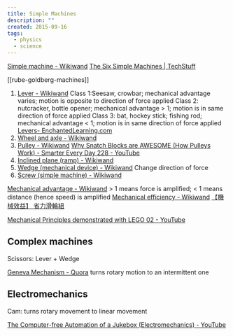 ```yaml
---
title: Simple Machines
description: ""
created: 2015-09-16
tags:
  - physics
  - science
---
```


[Simple machine - Wikiwand](https://www.wikiwand.com/en/Simple_machine)
[The Six Simple Machines | TechStuff](https://shows.howstuffworks.com/techstuff/the-six-simple-machines.htm)

[[rube-goldberg-machines]]

1. [Lever - Wikiwand](https://www.wikiwand.com/en/Lever)
   Class 1:Seesaw, crowbar; mechanical advantage varies; motion is opposite to direction of force applied
   Class 2: nutcracker, bottle opener; mechanical advantage > 1; motion is in same direction of force applied
   Class 3: bat, hockey stick; fishing rod; mechanical advantage < 1; motion is in same direction of force applied
   [Levers- EnchantedLearning.com](http://www.enchantedlearning.com/physics/machines/Levers.shtml)
2. [Wheel and axle - Wikiwand](https://www.wikiwand.com/en/Wheel_and_axle)
3. [Pulley - Wikiwand](https://www.wikiwand.com/en/Pulley)
   [Why Snatch Blocks are AWESOME (How Pulleys Work) - Smarter Every Day 228 - YouTube](https://www.youtube.com/watch?v=M2w3NZzPwOM)
4. [Inclined plane (ramp) - Wikiwand](https://www.wikiwand.com/en/Inclined_plane)
5. [Wedge (mechanical device) - Wikiwand](<https://www.wikiwand.com/en/Wedge_(mechanical_device)>)
   Change direction of force
6. [Screw (simple machine) - Wikiwand](<https://www.wikiwand.com/en/Screw_(simple_machine)>)

[Mechanical advantage - Wikiwand](https://www.wikiwand.com/en/Mechanical_advantage)
\> 1 means force is amplified; < 1 means distance (hence speed) is amplified
[Mechanical efficiency - Wikiwand](https://www.wikiwand.com/en/Mechanical_efficiency)
[【機械效益】 省力滑輪組](https://m.facebook.com/story.php?story_fbid=1314888792020145&id=129030153939354&refid=28)

[Mechanical Principles demonstrated with LEGO 02 - YouTube](https://www.youtube.com/watch?v=aSQMV9EC58c)

## Complex machines

Scissors: Lever + Wedge

[Geneva Mechanism - Quora](https://www.quora.com/What-are-some-things-that-mechanical-engineers-know-and-others-dont/answer/Ketan-Naik-14) turns rotary motion to an intermittent one

## Electromechanics

Cam: turns rotary movement to linear movement

[The Computer-free Automation of a Jukebox (Electromechanics) - YouTube](https://www.youtube.com/watch?v=NmGaXEmfTIo)
